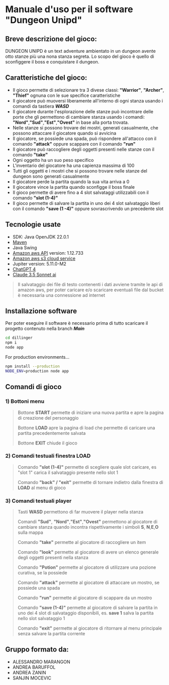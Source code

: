 # Manuale d'uso per il software "Dungeon Unipd"

## Breve descrizione del gioco:

DUNGEON UNIPD è un text adventure ambientato in un dungeon avente otto stanze più una nona stanza segreta.
Lo scopo del gioco è quello di sconfiggere il boss e conquistare il dungeon.

## Caratteristiche del gioco:
- Il gioco permette di selezionare tra 3 divese classi: **"Warrior"**, **"Archer"**, **"Thief"** ognuna con le sue specifice caratteristiche 
- Il giocatore può muoversi liberamente all'interno di ogni stanza usando i comandi da tastiera ***WASD*** 
- Il giocatore durante l'esplorazione delle stanze può incontrare delle porte che gli permettono di cambiare stanza usando i comandi: **"Nord"**,**"Sud"**,**"Est"**,**"Ovest"** in base alla porta trovata.
- Nelle stanze si possono trovare dei mostri, generati casualmente, che possono attaccare il giocatore quando si avvicina
- Il giocatore, se possiede una spada, può rispondere all'attacco con il comando **"attack"** oppure scappare con il comando **"run"**
- Il giocatore può raccogliere degli oggetti presenti nelle stanze con il comando **"take"**
- Ogni oggetto ha un suo peso specifico
- L'inventario del giocatore ha una capienza massima di 100
- Tutti gli oggetti e i mostri che si possono trovare nelle stanze del dungeon sono generati casualmente 
- Il giocatore perde la partita quando la sua vita arriva a 0
- Il giocatore vince la partita quando sconfigge il boss finale 
- Il gioco permette di avere fino a 4 slot salvataggi utilizzabili con il comando **"slot (1-4)"**
- Il gioco permette di salvare la partita in uno dei 4 slot salvataggio liberi con il comando **"save (1 -4)"** oppure sovrascrivendo un precedente slot 


## Tecnologie usate 
- SDK: Java OpenJDK 22.0.1 
- [Maven]
- Java Swing 
- [Amazon aws API]  version: 1.12.733
- [Amazon aws s3 cloud service]
- Jupiter version: 5.11.0-M2
- [ChatGPT 4]
- [Claude 3.5 Sonnet ai]

> Il salvataggio dei file di testo contenenti i dati avviene tramite le api di amazon aws, per poter caricare e/o scaricare eventuali file dal bucket è necessaria una connessione ad internet


[Maven]: <https://mvnrepository.com/>
[Amazon aws API]: <https://mvnrepository.com/artifact/com.amazonaws/aws-java-sdk-s3>
[Amazon aws s3 cloud service]: <https://aws.amazon.com/pm/serv-s3/?gclid=CjwKCAjwp4m0BhBAEiwAsdc4aF26ZOv6PuYAxJjI4VFSovc2K0MLmS86Qs0JGo-zJdFDZqPMBDfdvRoCNQ8QAvD_BwE&trk=fe2078a2-393b-4713-b274-14590f118a9d&sc_channel=ps&ef_id=CjwKCAjwp4m0BhBAEiwAsdc4aF26ZOv6PuYAxJjI4VFSovc2K0MLmS86Qs0JGo-zJdFDZqPMBDfdvRoCNQ8QAvD_BwE:G:s&s_kwcid=AL!4422!3!536324415084!e!!g!!amazon%20s3!12196406601!115425125885>
[ChatGPT 4]: <https://chatgpt.com/>
[Claude 3.5 Sonnet ai]: <https://claude.ai/new>

## Installazione software

Per poter eseguire il software è necessario prima di tutto scaricare il progetto contenuto nella branch ***Main***

```sh
cd dillinger
npm i
node app
```

For production environments...

```sh
npm install --production
NODE_ENV=production node app
```
## Comandi di gioco 
### 1) Bottoni menu
> Bottone **START** permette di iniziare una nuova partita e apre la pagina di creazione del personaggio
>
> Bottone **LOAD** apre la pagina di load che permette di caricare una partita precedentemente salvata 
>
> Bottone **EXIT** chiude il gioco 

### 2) Comandi testuali finestra LOAD
> Comando **"slot (1-4)"** permette di scegliere quale slot caricare, es "slot 1" carica il salvataggio presente nello slot 1
>
> Comando **"back" / "exit"** permette di tornare indietro dalla finestra di **LOAD** al menu di gioco

### 3) Comandi testuali player 
> Tasti **WASD** permettono di far muovere il player nella stanza
>
> Comandi **"Sud"**, **"Nord"**,**"Est"**,**"Ovest"** permettono al giocatore di cambiare stanza quando incontra rispettivamente i simboli **S**, **N**,**E**,**O** sulla mappa
>
> Comando **"take"** permette al giocatore di raccogliere un item
>
> Comando **"look"** permette al giocatore di avere un elenco generale degli oggetti presenti nella stanza
>
> Comando **"Potion"** permette al giocatore di utilizzare una pozione curativa, se la possiede
>
> Comando **"attack"** permette al giocatore di attaccare un mostro, se possiede una spada
>
> Comando **"run"** permette al giocatore di scappare da un mostro
>
> Comando **"save (1-4)"** permette al giocatore di salvare la partita in uno dei 4 slot di salvataggio disponibili, es. **save 1** salva la partita nello slot salvataggio 1
>
> Comando **"exit"** permette al giocatore di ritornare al menu principale senza salvare la partita corrente





## Gruppo formato da: 
- ALESSANDRO MARANGON
- ANDREA BARUFFOL
- ANDREA ZANIN
- SANJIN MOCEVIC
